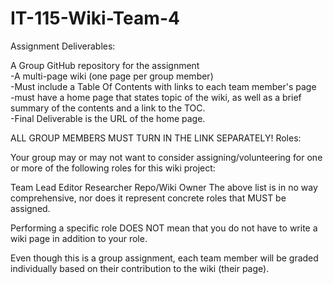 # IT-115-Wiki-Team-4

Assignment Deliverables:

A Group GitHub repository for the assignment<br />
-A multi-page wiki (one page per group member)<br />
-Must include a Table Of Contents with links to each team member's page<br />
-must have a home page that states topic of the wiki, as well as a brief summary of the contents and a link to the TOC.<br />
-Final Deliverable is the URL of the home page.<br />

ALL GROUP MEMBERS MUST TURN IN THE LINK SEPARATELY!
Roles:

Your group may or may not want to consider assigning/volunteering for one or more of the following roles for this wiki project:

Team Lead
Editor
Researcher
Repo/Wiki Owner
The above list is in no way comprehensive, nor does it represent concrete roles that MUST be assigned.

Performing a specific role DOES NOT mean that you do not have to write a wiki page in addition to your role.

Even though this is a group assignment, each team member will be graded individually based on their contribution to the wiki (their page).
